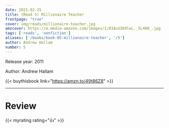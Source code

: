 ```yaml
---
date: 2021-02-25
title: (Read 5) Millionaire Teacher
frontpage: "true"
cover: img/reads/millionaire-teacher.jpg
amzcover: https://m.media-amazon.com/images/I/818uSIK9lwL._SL400_.jpg
tags: ['reads', 'nonfiction']
aliases: ['/books/book-05-millionaire-teacher', '/5']
author: Andrew Hallam
number: 5
---
```


Release year: 2011

Author: Andrew Hallam

{{< buythisbook link="https://amzn.to/49t86Z8" >}}

---

# Review

{{< myrating rating="👍" >}}

